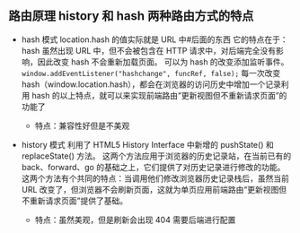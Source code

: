 <!--
 * @Descripttion: 
 * @version: 
 * @Author: shenjia
 * @Date: 2021-10-08 18:44:33
 * @LastEditors: shenjia
 * @LastEditTime: 2021-10-08 18:46:01
-->
## 路由原理 history 和 hash 两种路由方式的特点
- hash 模式
location.hash 的值实际就是 URL 中#后面的东西 它的特点在于：hash 虽然出现 URL 中，但不会被包含在 HTTP 请求中，对后端完全没有影响，因此改变 hash 不会重新加载页面。
可以为 hash 的改变添加监听事件。
```window.addEventListener("hashchange", funcRef, false);```
每一次改变 hash（window.location.hash），都会在浏览器的访问历史中增加一个记录利用 hash 的以上特点，就可以来实现前端路由“更新视图但不重新请求页面”的功能了
  - 特点：兼容性好但是不美观

- history 模式
利用了 HTML5 History Interface 中新增的 pushState() 和 replaceState() 方法。
这两个方法应用于浏览器的历史记录站，在当前已有的 back、forward、go 的基础之上，它们提供了对历史记录进行修改的功能。这两个方法有个共同的特点：当调用他们修改浏览器历史记录栈后，虽然当前 URL 改变了，但浏览器不会刷新页面，这就为单页应用前端路由“更新视图但不重新请求页面”提供了基础。

  - 特点：虽然美观，但是刷新会出现 404 需要后端进行配置
